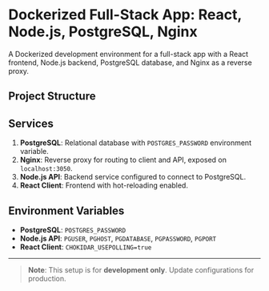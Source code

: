 # Dockerized Full-Stack App: React, Node.js, PostgreSQL, Nginx

A Dockerized development environment for a full-stack app with a React frontend, Node.js backend, PostgreSQL database, and Nginx as a reverse proxy.

## Project Structure


## Services

1. **PostgreSQL**: Relational database with `POSTGRES_PASSWORD` environment variable.
2. **Nginx**: Reverse proxy for routing to client and API, exposed on `localhost:3050`.
3. **Node.js API**: Backend service configured to connect to PostgreSQL.
4. **React Client**: Frontend with hot-reloading enabled.

## Environment Variables

- **PostgreSQL**: `POSTGRES_PASSWORD`
- **Node.js API**: `PGUSER`, `PGHOST`, `PGDATABASE`, `PGPASSWORD`, `PGPORT`
- **React Client**: `CHOKIDAR_USEPOLLING=true`

---

> **Note**: This setup is for **development only**. Update configurations for production.
